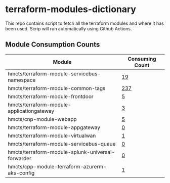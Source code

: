 # terraform-modules-dictionary
This repo contains script to fetch all the terraform modules and where it has been used.  Scrip will run automatically using Github Actions.


## Module Consumption Counts

| Module | Consuming Count |
| --- | --- |
| hmcts/terraform-module-servicebus-namespace | <a href="https://github.com/search?q=org%3Ahmcts+hmcts/terraform-module-servicebus-namespace+language%3AHCL&type=code&l=HCL" target="_blank">      19</a> |
| hmcts/terraform-module-common-tags | <a href="https://github.com/search?q=org%3Ahmcts+hmcts/terraform-module-common-tags+language%3AHCL&type=code&l=HCL" target="_blank">     237</a> |
| hmcts/terraform-module-frontdoor | <a href="https://github.com/search?q=org%3Ahmcts+hmcts/terraform-module-frontdoor+language%3AHCL&type=code&l=HCL" target="_blank">       5</a> |
| hmcts/terraform-module-applicationgateway | <a href="https://github.com/search?q=org%3Ahmcts+hmcts/terraform-module-applicationgateway+language%3AHCL&type=code&l=HCL" target="_blank">       3</a> |
| hmcts/cnp-module-webapp | <a href="https://github.com/search?q=org%3Ahmcts+hmcts/cnp-module-webapp+language%3AHCL&type=code&l=HCL" target="_blank">       5</a> |
| hmcts/terraform-module-appgateway | <a href="https://github.com/search?q=org%3Ahmcts+hmcts/terraform-module-appgateway+language%3AHCL&type=code&l=HCL" target="_blank">       0</a> |
| hmcts/terraform-module-virtualwan | <a href="https://github.com/search?q=org%3Ahmcts+hmcts/terraform-module-virtualwan+language%3AHCL&type=code&l=HCL" target="_blank">       1</a> |
| hmcts/terraform-module-servicebus-queue | <a href="https://github.com/search?q=org%3Ahmcts+hmcts/terraform-module-servicebus-queue+language%3AHCL&type=code&l=HCL" target="_blank">       0</a> |
| hmcts/terraform-module-splunk-universal-forwarder | <a href="https://github.com/search?q=org%3Ahmcts+hmcts/terraform-module-splunk-universal-forwarder+language%3AHCL&type=code&l=HCL" target="_blank">       0</a> |
| hmcts/cpp-module-terraform-azurerm-aks-config | <a href="https://github.com/search?q=org%3Ahmcts+hmcts/cpp-module-terraform-azurerm-aks-config+language%3AHCL&type=code&l=HCL" target="_blank">       1</a> |
